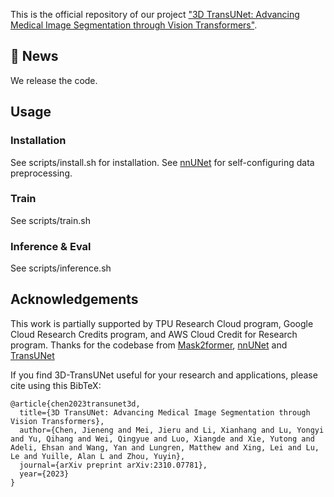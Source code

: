 

This is the official repository of our project ["3D TransUNet: Advancing Medical Image Segmentation through Vision Transformers"](https://arxiv.org/abs/2310.07781). 

## 📰 News

We release the code.

## Usage

### Installation

See scripts/install.sh for installation. See [nnUNet](https://github.com/MIC-DKFZ/nnUNet) for self-configuring data preprocessing.

### Train

See scripts/train.sh

### Inference & Eval

See scripts/inference.sh


## Acknowledgements

This work is partially supported by TPU Research Cloud program, Google Cloud Research Credits program, and AWS Cloud Credit for Research program. Thanks for the codebase from [Mask2former](https://github.com/facebookresearch/Mask2Former), [nnUNet](https://github.com/MIC-DKFZ/nnUNet) and [TransUNet](https://github.com/Beckschen/TransUNet)


If you find 3D-TransUNet useful for your research and applications, please cite using this BibTeX:

```
@article{chen2023transunet3d,
  title={3D TransUNet: Advancing Medical Image Segmentation through Vision Transformers},
  author={Chen, Jieneng and Mei, Jieru and Li, Xianhang and Lu, Yongyi and Yu, Qihang and Wei, Qingyue and Luo, Xiangde and Xie, Yutong and Adeli, Ehsan and Wang, Yan and Lungren, Matthew and Xing, Lei and Lu, Le and Yuille, Alan L and Zhou, Yuyin},
  journal={arXiv preprint arXiv:2310.07781},
  year={2023}
}
```